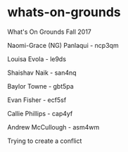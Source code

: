 # whats-on-grounds
What's On Grounds Fall 2017

Naomi-Grace (NG) Panlaqui - ncp3qm

Louisa Evola - le9ds

Shaishav Naik - san4nq

Baylor Towne - gbt5pa

Evan Fisher - ecf5sf

Callie Phillips - cap4yf

Andrew McCullough - asm4wm

Trying to create a conflict
